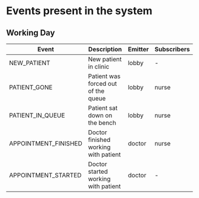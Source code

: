 # Events present in the system

## Working Day
| Event                | Description                          | Emitter | Subscribers |
| -------------------- | ------------------------------------ | ------- | ----------- |
| NEW_PATIENT          | New patient in clinic                | lobby   | -           |
| PATIENT_GONE         | Patient was forced out of the queue  | lobby   | nurse       |
| PATIENT_IN_QUEUE     | Patient sat down on the bench        | lobby   | nurse       |
| APPOINTMENT_FINISHED | Doctor finished working with patient | doctor  | nurse       |
| APPOINTMENT_STARTED  | Doctor started working with patient  | doctor  | -           |
